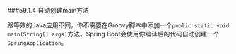 ###59.1.4 自动创建main方法

跟等效的Java应用不同，你不需要在Groovy脚本中添加一个`public static void main(String[] args)`方法。Spring Boot会使用你编译后的代码自动创建一个`SpringApplication`。
